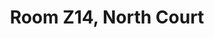 ---
basin: 'No'
cudn: true
floor: Second
grade: 2
images: []
living_room: 'No'
location: North Court
name: Z14
network: Wired and Wireless
title: Room Z14, North Court
---